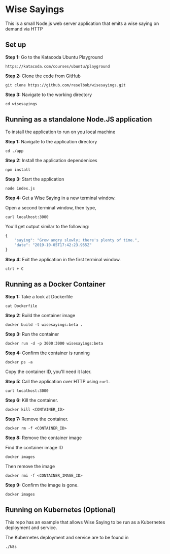 # Wise Sayings

This is a small Node.js web server application that emits a wise saying on demand via HTTP

## Set up

**Step 1:** Go to the Katacoda Ubuntu Playground

`https://katacoda.com/courses/ubuntu/playground`

**Step 2:** Clone the code from GitHub

`git clone https://github.com/reselbob/wisesayings.git`

**Step 3:** Navigate to the working directory

`cd wisesayings`

## Running as a standalone Node.JS application

To install the application to run on you local machine

**Step 1:** Navigate to the application directory

`cd ./app`

**Step 2:** Install the application dependenices

`npm install`

**Step 3:** Start the application

`node index.js`

**Step 4:** Get a Wise Saying in a new terminal window.

Open a second terminal window, then type,

`curl localhost:3000`

You'll get output similar to the following:

```javascript
{
    "saying": "Grow angry slowly; there's plenty of time.",
    "date": "2019-10-05T17:42:23.955Z"
}
```

**Step 4:** Exit the application in the first terminal window.

`ctrl + C`


## Running as a Docker Container

**Step 1:** Take a look at Dockerfile

`cat Dockerfile`

**Step 2:** Build the container image

`docker build -t wisesayings:beta .`

**Step 3:** Run the container

`docker run -d -p 3000:3000 wisesayings:beta`

**Step 4:** Confirm the container is running

`docker ps -a`

Copy the container ID, you'll need it later.

**Step 5:** Call the application over HTTP using `curl`.

`curl localhost:3000`

**Step 6:** Kill the container.

`docker kill <CONTAINER_ID>`

**Step 7:** Remove the container.

`docker rm -f <CONTAINER_ID>`

**Step 8:** Remove the container image

Find the container image ID

`docker images`

Then remove  the image

`docker rmi -f <CONTAINER_IMAGE_ID>`

**Step 9:** Confirm the image is gone.

`docker images`

## Running on Kubernetes (Optional)

This repo has an example that allows Wise Saying to be
run as a Kubernetes deployment and service.

The Kubernetes deployment and service are to be found in

`./k8s`